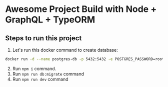 # Awesome Project Build with Node + GraphQL + TypeORM

## Steps to run this project

1. Let's run this docker command to create database:

```sh
docker run -d --name postgres-db -p 5432:5432 -e POSTGRES_PASSWORD=root -e POSTGRES_DB=db_league postgres
```

2. Run `npm i` command.
3. Run `npm run db:migrate` command
4. Run `npm run dev` command
